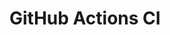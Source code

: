 # GitHub Actions CI




































































































































































































































































































































































































































































































































































































































































































































































































































































































































































































































































































































































































































































































































































































































































































































































































































































































































































































































































































































































































































































































































































































































